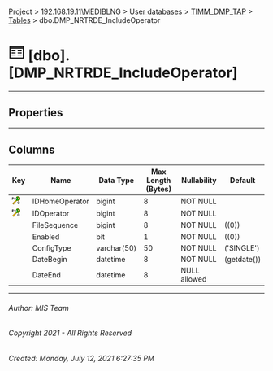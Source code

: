 #### 

[Project](../../../../index.md) > [192.168.19.11\\MEDIBLNG](../../../index.md) > [User databases](../../index.md) > [TIMM_DMP_TAP](../index.md) > [Tables](Tables.md) > dbo.DMP_NRTRDE_IncludeOperator

# ![Tables](../../../../Images/Table32.png) [dbo].[DMP_NRTRDE_IncludeOperator]

---

## <a name="#properties"></a>Properties



---

## <a name="#columns"></a>Columns

| Key | Name | Data Type | Max Length (Bytes) | Nullability | Default |
|---|---|---|---|---|---|
| [![Cluster Primary Key PK_DMP_NRTRDE_IncludeOperator: IDHomeOperator\IDOperator](../../../../Images/pkcluster.png)](#indexes) | IDHomeOperator | bigint | 8 | NOT NULL |  |
| [![Cluster Primary Key PK_DMP_NRTRDE_IncludeOperator: IDHomeOperator\IDOperator](../../../../Images/pkcluster.png)](#indexes) | IDOperator | bigint | 8 | NOT NULL |  |
|  | FileSequence | bigint | 8 | NOT NULL | ((0)) |
|  | Enabled | bit | 1 | NOT NULL | ((0)) |
|  | ConfigType | varchar(50) | 50 | NOT NULL | ('SINGLE') |
|  | DateBegin | datetime | 8 | NOT NULL | (getdate()) |
|  | DateEnd | datetime | 8 | NULL allowed |  |


---

###### Author:  MIS Team

###### Copyright 2021 - All Rights Reserved

###### Created: Monday, July 12, 2021 6:27:35 PM

